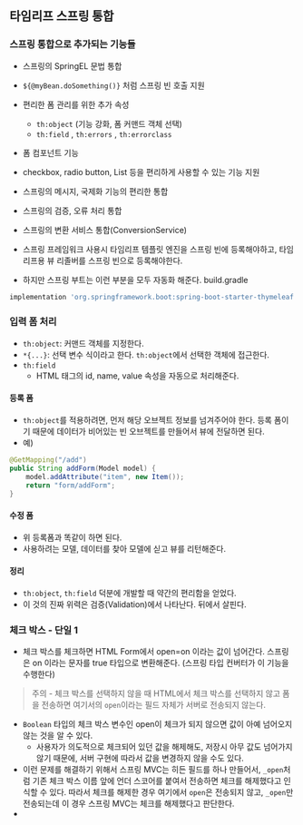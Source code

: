 ## 타임리프 스프링 통합
### 스프링 통합으로 추가되는 기능들
- 스프링의 SpringEL 문법 통합
- `${@myBean.doSomething()}` 처럼 스프링 빈 호출 지원
- 편리한 폼 관리를 위한 추가 속성
  - `th:object` (기능 강화, 폼 커맨드 객체 선택)
  - `th:field` , `th:errors` , `th:errorclass` 
- 폼 컴포넌트 기능
- checkbox, radio button, List 등을 편리하게 사용할 수 있는 기능 지원
- 스프링의 메시지, 국제화 기능의 편리한 통합
- 스프링의 검증, 오류 처리 통합
- 스프링의 변환 서비스 통합(ConversionService)

- 스프링 프레임워크 사용시 타임리프 템플릿 엔진을 스프링 빈에 등록해야하고, 타임리프용 뷰 리졸버를 스프링 빈으로 등록해야한다.
- 하지만 스프링 부트는 이런 부분을 모두 자동화 해준다.
  build.gradle
```groovy
implementation 'org.springframework.boot:spring-boot-starter-thymeleaf'
```
### 입력 폼 처리
- `th:object`: 커맨드 객체를 지정한다.
- `*{...}`: 선택 변수 식이라고 한다. `th:object`에서 선택한 객체에 접근한다.
- `th:field`
  - HTML 태그의 id, name, value 속성을 자동으로 처리해준다.

#### 등록 폼
- `th:object`를 적용하려면, 먼저 해당 오브젝트 정보를 넘겨주어야 한다. 등록 폼이기 때문에 데이터가 비어있는 빈 오브젝트를 만들어서 뷰에 전달하면 된다.
- 예) 
```java
@GetMapping("/add")
public String addForm(Model model) {
    model.addAttribute("item", new Item());
    return "form/addForm";
}
```
#### 수정 폼
- 위 등록폼과 똑같이 하면 된다.
- 사용하려는 모델, 데이터를 찾아 모델에 싣고 뷰를 리턴해준다.

#### 정리
- `th:object`, `th:field` 덕분에 개발할 때 약간의 편리함을 얻었다.
- 이 것의 진짜 위력은 검증(Validation)에서 나타난다. 뒤에서 살핀다.

### 체크 박스 - 단일 1
- 체크 박스를 체크하면 HTML Form에서 open=on 이라는 값이 넘어간다. 스프링은 on 이라는 문자를 true 타입으로 변환해준다. (스프링 타입 컨버터가 이 기능을 수행한다)
> 주의 - 체크 박스를 선택하지 않을 때
> HTML에서 체크 박스를 선택하지 않고 폼을 전송하면 여기서의 `open`이라는 필드 자체가 서버로 전송되지 않는다.
- `Boolean` 타입의 체크 박스 변수인 open이 체크가 되지 않으면 값이 아예 넘어오지 않는 것을 알 수 있다.
  - 사용자가 의도적으로 체크되어 있던 값을 해제해도, 저장시 아무 값도 넘어가지 않기 때문에, 서버 구현에 따라서 값을 변경하지 않을 수도 있다.
- 이런 문제를 해결하기 위해서 스프링 MVC는 히든 필드를 하나 만들어서, `_open`처럼 기존 체크 박스 이름 앞에
  언더 스코어를 붙여서 전송하면 체크를 해제했다고 인식할 수 있다. 따라서 체크를 해제한 경우 여기에서 `open`은 전송되지 않고, `_open`만 전송되는데 이 경우 스프링 MVC는 체크를 해제했다고 판단한다.
- 

